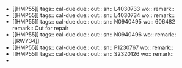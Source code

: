 - [[HMP55]] 
  tags:: cal-due
  due::
  out::
  sn:: L4030733
  wo:: 
  remark::
- [[HMP55]] 
  tags:: cal-due
  due::
  out::
  sn:: L4030734
  wo:: 
  remark::
- [[HMP55]] 
  tags:: cal-due
  due::
  out::
  sn:: N0940495
  wo:: 606482
  remark:: Out for repair
- [[HMP55]] 
  tags:: cal-due
  due::
  out::
  sn:: N0940496
  wo:: 
  remark:: [[RWY34]]
- [[HMP55]] 
  tags:: cal-due
  due::
  out::
  sn:: P1230767
  wo:: 
  remark::
- [[HMP55]] 
  tags:: cal-due
  due::
  out::
  sn:: S2320126
  wo:: 
  remark::
-